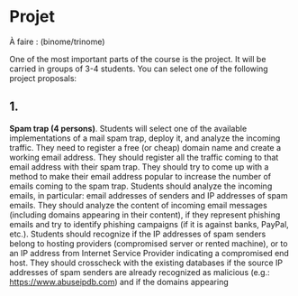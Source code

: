 # Projet

À faire : (binome/trinome)

One of the most important parts of the course is the project. It will be carried in groups of
3-4 students. You can select one of the following project proposals:

## 1.
**Spam trap (4 persons)**. Students will select one of the available implementations of
a mail spam trap, deploy it, and analyze the incoming traffic. They need to register a
free (or cheap) domain name and create a working email address. They should
register all the traffic coming to that email address with their spam trap. They should
try to come up with a method to make their email address popular to increase the
number of emails coming to the spam trap. Students should analyze the incoming
emails, in particular: email addresses of senders and IP addresses of spam emails.
They should analyze the content of incoming email messages (including domains
appearing in their content), if they represent phishing emails and try to identify
phishing campaigns (if it is against banks, PayPal, etc.). Students should recognize if
the IP addresses of spam senders belong to hosting providers (compromised server
or rented machine), or to an IP address from Internet Service Provider indicating a
compromised end host. They should crosscheck with the existing databases if the
source IP addresses of spam senders are already recognized as malicious (e.g.:
https://www.abuseipdb.com) and if the domains appearing
